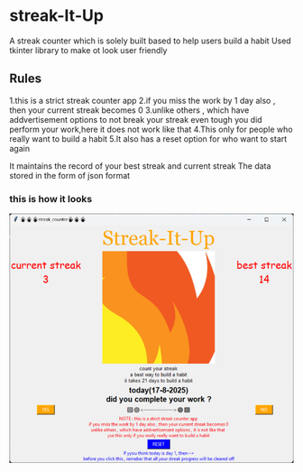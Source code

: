 # streak-It-Up
A streak counter which is solely built based to help users build a habit
Used tkinter library to make ot look user friendly
## Rules
1.this is a strict streak counter app
2.if you miss the work by 1 day also , then your current streak becomes 0
3.unlike others , which have addvertisement options to not break your streak even tough you did perform your work,here it does not work like that
4.This only for people who really want to build a habit
5.It also has a reset option for who want to start again

It maintains the record of your best streak and current streak
The data stored in the form of json format

### this is how it looks
![Alt Text](https://github.com/poornachandra-29/streak-It-Up/blob/5ee7d00bb5fcc361e3faef7c9937b6764bb6a5ca/i.png)
